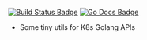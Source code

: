 [![Build Status Badge]][Build Status]
[![Go Docs Badge]][Go Docs]

[Build Status Badge]: https://github.com/haoxins/k8/actions/workflows/test.yaml/badge.svg
[Build Status]: https://github.com/haoxins/k8/actions/workflows/test.yaml
[Go Docs Badge]: https://pkg.go.dev/badge/github.com/haoxins/k8
[Go Docs]: https://pkg.go.dev/github.com/haoxins/k8

* Some tiny utils for K8s Golang APIs

